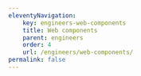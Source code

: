 ```yaml
---
eleventyNavigation:
    key: engineers-web-components
    title: Web components
    parent: engineers
    order: 4
    url: /engineers/web-components/
permalink: false
---
```

